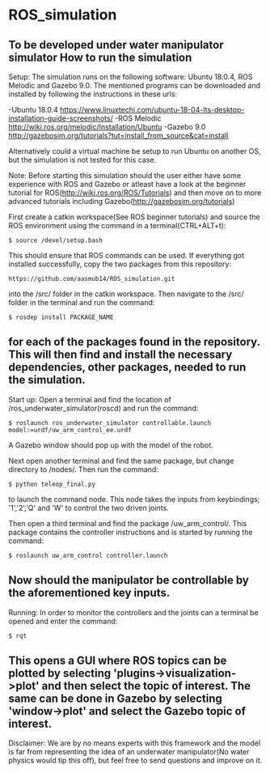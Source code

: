 # ROS_simulation
To be developed under water manipulator simulator
					How to run the simulation
-------------------------------------------------------------------------------------------------------
Setup:
	The simulation runs on the following software: Ubuntu 18.0.4, ROS Melodic and Gazebo 9.0.
The mentioned programs can be downloaded and installed by following the instructions in these urls:

-Ubuntu 18.0.4	https://www.linuxtechi.com/ubuntu-18-04-lts-desktop-installation-guide-screenshots/
-ROS Melodic	http://wiki.ros.org/melodic/Installation/Ubuntu
-Gazebo 9.0	http://gazebosim.org/tutorials?tut=install_from_source&cat=install

Alternatively could a virtual machine be setup to run Ubuntu on another OS, but the simulation is 
not tested for this case.
 
Note: Before starting this simulation should the user either have some experience with ROS and Gazebo 
or atleast have a look at the beginner tutorial for ROS(http://wiki.ros.org/ROS/Tutorials) and then
 move on to more advanced tutorials including Gazebo(http://gazebosim.org/tutorials)

First create a catkin workspace(See ROS beginner tutorials) and source the ROS environment using the 
command in a terminal(CTRL+ALT+t):

	$ source /devel/setup.bash

This should ensure that ROS commands can be used. If everything got installed successfully, copy 
the two packages from this repository:

	https://github.com/aasmub14/ROS_simulation.git

into the /src/ folder in the catkin workspace. Then navigate to the /src/ folder in the terminal 
and run the command:

	$ rosdep install PACKAGE_NAME

for each of the packages found in the repository. This will then find and install the necessary 
dependencies, other packages, needed to run the simulation.
-------------------------------------------------------------------------------------------------------
Start up:
	Open a terminal and find the location of /ros_underwater_simulator(roscd) and 
run the command:

	$ roslaunch ros_underwater_simulator controllable.launch model:=urdf/uw_arm_control_ee.urdf

A Gazebo window should pop up with the model of the robot.

Next open another terminal and find the same package, but change directory to /nodes/. Then 
run the command:

	$ python teleop_final.py

to launch the command node. This node takes the inputs from keybindings; '1','2','Q' and 'W' 
to control the two driven joints.

Then open a third terminal and find the package /uw_arm_control/. This package contains the 
controller instructions and is started by running the command:

	$ roslaunch uw_arm_control controller.launch

Now should the manipulator be controllable by the aforementioned key inputs.
-------------------------------------------------------------------------------------------------------
Running:
	In order to monitor the controllers and the joints can a terminal be opened and enter the 
command:

	$ rqt

This opens a GUI where ROS topics can be plotted by selecting 'plugins->visualization->plot' and 
then select the topic of interest. 
The same can be done in Gazebo by selecting 'window->plot' and select the Gazebo topic of interest.
-------------------------------------------------------------------------------------------------------
Disclaimer:
	We are by no means experts with this framework and the model is far from representing the 
idea of an underwater manipulator(No water physics would tip this off), but feel free to send questions
 and improve on it.

